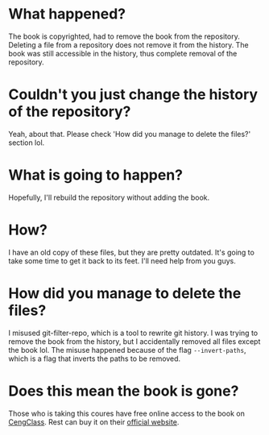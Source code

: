 # What happened?

The book is copyrighted, had to remove the book from the repository. Deleting
a file from a repository does not remove it from the history. The book was
still accessible in the history, thus complete removal of the repository.

# Couldn't you just change the history of the repository?

Yeah, about that. Please check 'How did you manage to delete the files?'
section lol.

# What is going to happen?

Hopefully, I'll rebuild the repository without adding the book.

# How?

I have an old copy of these files, but they are pretty outdated. It's going to
take some time to get it back to its feet. I'll need help from you guys.

# How did you manage to delete the files?

I misused git-filter-repo, which is a tool to rewrite git history. I was trying
to remove the book from the history, but I accidentally removed all files
except the book lol. The misuse happened because of the flag `--invert-paths`,
which is a flag that inverts the paths to be removed.

# Does this mean the book is gone?

Those who is taking this coures have free online access to the book on
[CengClass](https://class.ceng.metu.edu.tr/). Rest can buy it on their
[official website](https://pp4e.online/book.html).
